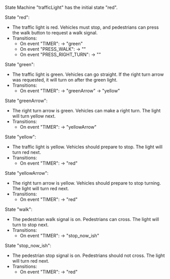State Machine "trafficLight" has the initial state "red".

State "red":
  - The traffic light is red. Vehicles must stop, and pedestrians can press the walk button to request a walk signal.
  - Transitions:
    - On event "TIMER":
        → "green" 
    - On event "PRESS_WALK":
        → "" 
    - On event "PRESS_RIGHT_TURN":
        → "" 

State "green":
  - The traffic light is green. Vehicles can go straight. If the right turn arrow was requested, it will turn on after the green light.
  - Transitions:
    - On event "TIMER":
          → "greenArrow" 
          → "yellow" 

State "greenArrow":
  - The right turn arrow is green. Vehicles can make a right turn. The light will turn yellow next.
  - Transitions:
    - On event "TIMER":
        → "yellowArrow" 

State "yellow":
  - The traffic light is yellow. Vehicles should prepare to stop. The light will turn red next.
  - Transitions:
    - On event "TIMER":
        → "red" 

State "yellowArrow":
  - The right turn arrow is yellow. Vehicles should prepare to stop turning. The light will turn red next.
  - Transitions:
    - On event "TIMER":
        → "red" 

State "walk":
  - The pedestrian walk signal is on. Pedestrians can cross. The light will turn to stop next.
  - Transitions:
    - On event "TIMER":
        → "stop_now_ish" 

State "stop_now_ish":
  - The pedestrian stop signal is on. Pedestrians should not cross. The light will turn red next.
  - Transitions:
    - On event "TIMER":
        → "red" 



